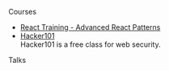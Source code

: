 Courses
- [React Training - Advanced React Patterns](https://courses.reacttraining.com/p/advanced-react-free)
- [Hacker101](https://www.hacker101.com)  
  Hacker101 is a free class for web security.

Talks
